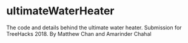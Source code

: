 # ultimateWaterHeater
The code and details behind the ultimate water heater. Submission for TreeHacks 2018. By Matthew Chan and Amarinder Chahal
